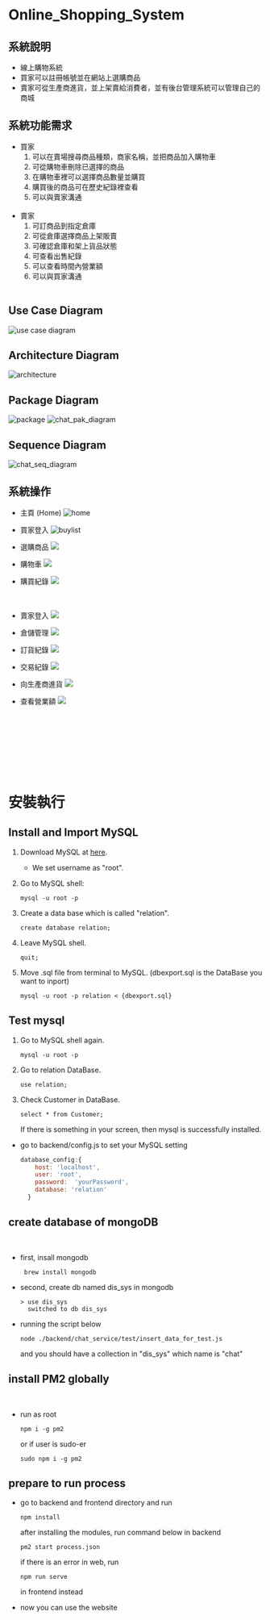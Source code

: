 # Online_Shopping_System
## 系統說明
- 線上購物系統
- 買家可以註冊帳號並在網站上選購商品
- 賣家可從生產商進貨，並上架賣給消費者，並有後台管理系統可以管理自己的商城

## 系統功能需求
- 買家
  1. 可以在賣場搜尋商品種類，商家名稱，並把商品加入購物車
  2.	可從購物車刪除已選擇的商品
  3.	在購物車裡可以選擇商品數量並購買
  4.	購買後的商品可在歷史紀錄裡查看
  5. 可以與賣家溝通
<br/><br/>
- 賣家
  1.	可訂商品到指定倉庫
  2.	可從倉庫選擇商品上架販賣
  3.	可確認倉庫和架上貨品狀態
  4.	可查看出售紀錄
  5.	可以查看時間內營業額
  6.  可以與買家溝通
<br/><br/>

## Use Case Diagram
![use case diagram](./image/use_case_diagram.png)

## Architecture Diagram
![architecture](./image/architecture.png)

## Package Diagram
![package](./image/shard_express.png)
![chat_pak_diagram](./image/chat_pak_diagram.png)

## Sequence Diagram
![chat_seq_diagram](./image/chat_seq_diagram.png)


## 系統操作

- 主頁 (Home)
![home](./image/home.png)

- 買家登入 
![buylist](./image/customerLogin.png)

- 選購商品
![](./image/product.png)

- 購物車
![](./image/cart.png)

- 購買紀錄
![](./image/customerBuyHistory.png)
<br/><br/><br/>

- 賣家登入
![](./image/managerLogin.png)

- 倉儲管理
![](./image/productManage.png)

- 訂貨紀錄
![](./image/orderHistory.png)

- 交易紀錄
![](./image/tradeHistory.png)

- 向生產商進貨
![](./image/orderList.png)

- 查看營業額
![](./image/revenue.png)

<br/><br/><br/>

<br/><br/><br/>

# 安裝執行

## Install and Import MySQL

1. Download MySQL at [here](https://dev.mysql.com/downloads/mysql/).
    * We set username as "root".

2. Go to MySQL shell:
    ```
    mysql -u root -p
    ```

3. Create a data base which is called "relation".
    ```
    create database relation;
    ```

4. Leave MySQL shell.
    ```
    quit;
    ```

5. Move .sql file from terminal to MySQL. (dbexport.sql is the DataBase you want to inport)
    ```
    mysql -u root -p relation < {dbexport.sql}
    ```

## Test mysql

1. Go to MySQL shell again.
    ```
    mysql -u root -p
    ```

2. Go to relation DataBase.
    ```
    use relation;
    ```

3. Check Customer in DataBase.
    ```
    select * from Customer;
    ```

    If there is something in your screen, then mysql is successfully installed.



- go to backend/config.js to set your MySQL setting
  ```javascript
  database_config:{
      host: 'localhost',
      user: 'root',
      password:  'yourPassword',
      database: 'relation'
    }
  ```

##  create database of mongoDB 
<br/>

* first, insall mongodb
  ```console
   brew install mongodb
  ```
* second, create db named dis_sys in mongodb
  ```console
  > use dis_sys
    switched to db dis_sys
  ```
* running the script below
  ```console
  node ./backend/chat_service/test/insert_data_for_test.js
  ```
  and you should have a collection in "dis_sys" which name is "chat"

## install PM2 globally
  <br/>

* run as root
  ```
  npm i -g pm2
  ```
  or if user is sudo-er
  ```
  sudo npm i -g pm2
  ```

## prepare to run process
- go to backend and frontend directory and run
  ```
  npm install
  ```
  after installing the modules, run command below in backend
  ```
  pm2 start process.json
  ```
  if there is an error in web, run 
  ```
  npm run serve
  ```
  in frontend instead

- now you can use the website
  



